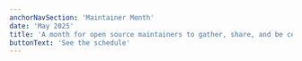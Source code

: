 ```yaml
---
anchorNavSection: 'Maintainer Month'
date: 'May 2025'
title: 'A month for open source maintainers to gather, share, and be celebrated.'
buttonText: 'See the schedule'
---
```

